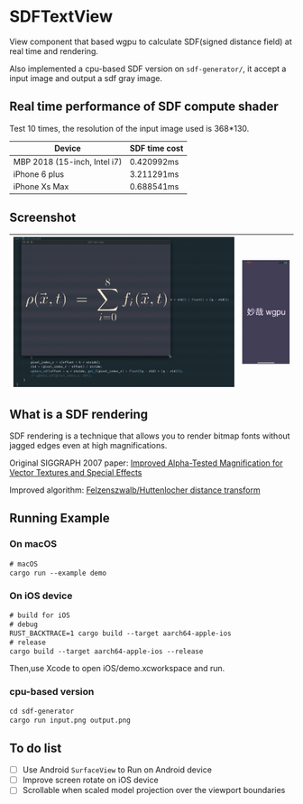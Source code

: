 # SDFTextView
View component that based wgpu to calculate SDF(signed distance field) at real time and rendering.

Also implemented a cpu-based SDF version on ```sdf-generator/```, it accept a input image and output a sdf gray image.

## Real time performance of  SDF compute shader
Test 10 times, the resolution of the input image used is 368*130.

Device | SDF time cost
--------- | -------------
MBP 2018 (15-inch, Intel i7) |  0.420992ms
iPhone 6 plus  | 3.211291ms
iPhone Xs Max   | 0.688541ms

## Screenshot

| ![macOS gif](screenshot/macOS_gif.gif) | ![iPhone gif](screenshot/iPhone.gif) |
| --------- | ------------- |


## What is a SDF rendering 
SDF rendering is a technique that allows you to render bitmap fonts without jagged edges even at high magnifications. 

Original SIGGRAPH 2007 paper: [Improved Alpha-Tested Magnification for Vector Textures and Special Effects](https://steamcdn-a.akamaihd.net/apps/valve/2007/SIGGRAPH2007_AlphaTestedMagnification.pdf)

Improved algorithm: [Felzenszwalb/Huttenlocher distance transform](http://cs.brown.edu/people/pfelzens/papers/dt-final.pdf)

## Running Example
### On macOS
```
# macOS
cargo run --example demo
```
### On iOS device
```
# build for iOS
# debug 
RUST_BACKTRACE=1 cargo build --target aarch64-apple-ios
# release
cargo build --target aarch64-apple-ios --release
```
Then,use Xcode to open iOS/demo.xcworkspace and run.

### cpu-based version
```
cd sdf-generator
cargo run input.png output.png
```

## To do list
- [ ] Use Android ```SurfaceView``` to Run on Android device
- [ ] Improve screen rotate on iOS device
- [ ] Scrollable when scaled model projection  over the viewport boundaries
